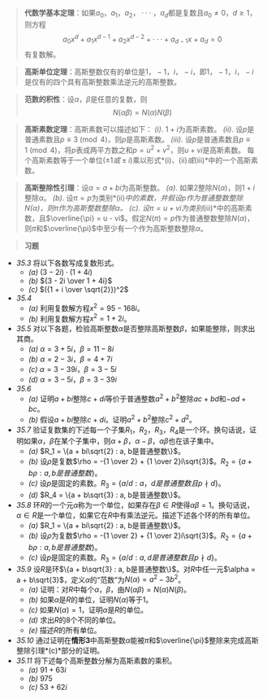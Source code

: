 >**代数学基本定理**：如果$a_0，a_1，a_2，···，a_d$都是复数且$a_0 \neq 0$，$d \geq 1$，则方程$$a_0x^d + a_1x^{d - 1} + a_2x^{d - 2} + ··· + a_{d - 1}x + a_d = 0$$有复数解。

>**高斯单位定理**：高斯整数仅有的单位是$1，-1，i，-i$，即$1，-1，i，-i$是仅有的四个具有高斯整数乘法逆元的高斯整数。

>**范数的积性**：设$\alpha$，$\beta$是任意的复数，则$$N(\alpha \beta) = N(\alpha)N(\beta)$$

>**高斯素数定理**：高斯素数可以描述如下：
>*(i)*. $1 + i$为高斯素数。
>*(ii)*. 设$p$是普通素数且$p \equiv 3 \pmod{4}$，则$p$是高斯素数。
>*(iii)*. 设$p$是普通素数且$p \equiv 1 \pmod{4}$，将$p$表成两平方数之和$p = u^2 + v^2$，则$u + vi$是高斯素数。
>每个高斯素数等于一个单位$(\pm 1或\pm i)$乘以形式*(i)*、*(ii)*或*(iii)*中的一个高斯素数。

>**高斯整除性引理**：设$\alpha = a + bi$为高斯整数。
>*(a)*. 如果$2$整除$N(\alpha)$，则$1 + i$整除$\alpha$。
>*(b)*. 设$\pi = p$为类别*(ii)*中的素数，并假设$p$作为普通整数整除$N(\alpha)$，则$\pi$作为高斯整数整除$\alpha$。
>*(c)*. 设$\pi = u + vi$为类别*(iii)*中的高斯素数，且$\overline{\pi} = u - vi$。假定$N(\pi) = p$作为普通整数整除$N(\alpha)$，则$\pi$和$\overline{\pi}$中至少有一个作为高斯整数整除$\alpha$。

>**习题**
- *35.3* 将以下各数写成复数形式。
	- *(a)* $(3 - 2i) \cdot (1 + 4i)$
	- *(b)* ${3 - 2i \over 1 + 4i}$
	- *(c)* $({1 + i \over \sqrt{2}})^2$
- *35.4*
	- *(a)* 利用复数解方程$x^2 = 95 - 168i$。
	- *(b)* 利用复数解方程$x^2 = 1 + 2i$。
- *35.5* 对以下各题，检验高斯整数$\alpha$是否整除高斯整数$\beta$，如果能整除，则求出其商。
	- *(a)* $\alpha = 3 + 5i，\beta = 11 - 8i$
	- *(b)* $\alpha = 2 - 3i，\beta = 4 + 7i$
	- *(c)* $\alpha = 3 - 39i，\beta = 3 - 5i$
	- *(d)* $\alpha = 3 - 5i，\beta = 3 - 39i$
- *35.6*
	- *(a)* 证明$a + bi$整除$c + di$等价于普通整数$a^2 + b^2$整除$ac + bd$和$-ad + bc$。
	- *(b)* 假设$a + bi$整除$c + di$。证明$a^2 + b^2$整除$c^2 + d^2$。
- *35.7* 验证复数集的下述每一个子集$R_1，R_2，R_3，R_4$是一个环。换句话说，证明如果$\alpha$，$\beta$在某个子集中，则$\alpha + \beta$，$\alpha - \beta$，$\alpha\beta$也在该子集中。
	- *(a)* $R_1 = \{a + bi\sqrt{2} : a, b是普通整数\}$。
	- *(b)* 设$\rho$是复数$\rho = -{1 \over 2} + {1 \over 2}i\sqrt{3}$。$R_2 = \{a + b\rho : a, b是普通整数\}$。
	- *(c)* 设$p$是固定的素数。$R_3 = \{a/d : a，d是普通整数且p \nmid d\}$。
	- *(d)* $R_4 = \{a + b\sqrt{3} : a, b是普通整数\}$。
- *35.8* 环$R$的一个元$\alpha$称为一个单位，如果存在$\beta \in R$使得$\alpha\beta = 1$。换句话说，$\alpha \in R$是一个单位，如果它在$R$中有乘法逆元。描述下述各个环的所有单位。
	- *(a)* $R_1 = \{a + bi\sqrt{2} : a, b是普通整数\}$。
	- *(b)* 设$\rho$为复数$\rho = -{1 \over 2} + {1 \over 2}i\sqrt{3}$。$R_2 = \{a + b\rho : a, b是普通整数\}$。
	- *(c)* 设$p$是固定的素数。$R_3 = \{a/d : a, d是普通整数且p \nmid d\}$。
- *35.9* 设$R$是环$\{a + b\sqrt{3} : a, b是普通整数\}$。对$R$中任一元$\alpha = a + b\sqrt{3}$，定义$\alpha$的“范数”为$N(\alpha) = a^2 - 3b^2$。
	- *(a)* 证明：对$R$中每个$\alpha$，$\beta$，由$N(\alpha\beta) = N(\alpha)N(\beta)$。
	- *(b)* 如果$\alpha$是$R$的单位，证明$N(\alpha)$等于$1$。
	- *(c)* 如果$N(\alpha) = 1$，证明$\alpha$是$R$的单位。
	- *(d)* 求出$R$的$8$个不同的单位。
	- *(e)* 描述$R$的所有单位。
- *35.10* 通过证明在**情形3**中高斯整数$\alpha$能被$\pi$和$\overline{\pi}$整除来完成高斯整除引理*(c)*部分的证明。
- *35.11* 将下述每个高斯整数分解为高斯素数的乘积。
	- *(a)* $91 + 63i$
	- *(b)* $975$
	- *(c)* $53 + 62i$